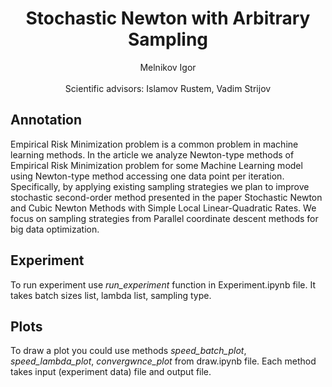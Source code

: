<div align="center">
  <H1>
    Stochastic Newton with Arbitrary Sampling
  </H1>
  Melnikov Igor
</div>
<div align="center">
 <br>Scientific advisors: Islamov Rustem, Vadim Strijov<br>
</div>

## Annotation
Empirical Risk Minimization problem is a common problem in machine learning methods. In the article we analyze Newton-type methods of Empirical Risk Minimization problem for some Machine Learning model using Newton-type method accessing one data point per iteration. Specifically, by applying existing sampling strategies we plan to improve stochastic second-order method presented in the paper Stochastic Newton and Cubic Newton Methods with Simple Local Linear-Quadratic Rates. We focus on sampling strategies from Parallel coordinate descent methods for big data optimization.


## Experiment
To run experiment use *run_experiment* function in Experiment.ipynb file. It takes batch sizes list, lambda list, sampling type.

## Plots
To draw a plot you could use methods *speed_batch_plot*, *speed_lambda_plot*, *convergwnce_plot* from draw.ipynb file. 
Each method takes input (experiment data) file and output file.
